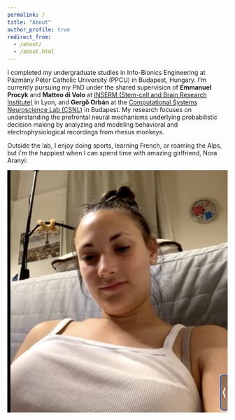 ```yaml
---
permalink: /
title: "About"
author_profile: true
redirect_from: 
  - /about/
  - /about.html
---
```


I completed my undergraduate studies in Info-Bionics Engineering at Pázmány Péter Catholic University (PPCU) in Budapest, Hungary. I'm currently pursuing my PhD under the shared supervision of **Emmanuel Procyk** and **Matteo di Volo** at [INSERM (Stem-cell and Brain Research Institute)](https://sbri.fr/teams/neurobiology-of-executive-functions/) in Lyon, and **Gergő Orbán** at the [Computational Systems Neuroscience Lab (CSNL)](http://golab.wigner.mta.hu/zsombor-ungvarszki/) in Budapest. My research focuses on understanding the prefrontal neural mechanisms underlying probabilistic decision making by analyzing and modeling behavioral and electrophysiological recordings from rhesus monkeys.

Outside the lab, I enjoy doing sports, learning French, or roaming the Alps, but i'm the happiest when I can spend time with amazing girlfriend, Nora Aranyi:

![Nora Aranyi](images/nono.png)


